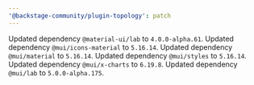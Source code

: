 ```yaml
---
'@backstage-community/plugin-topology': patch
---
```


Updated dependency `@material-ui/lab` to `4.0.0-alpha.61`.
Updated dependency `@mui/icons-material` to `5.16.14`.
Updated dependency `@mui/material` to `5.16.14`.
Updated dependency `@mui/styles` to `5.16.14`.
Updated dependency `@mui/x-charts` to `6.19.8`.
Updated dependency `@mui/lab` to `5.0.0-alpha.175`.
